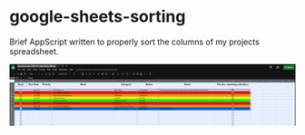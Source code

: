 # google-sheets-sorting
Brief AppScript written to properly sort the columns of my projects spreadsheet.

![sample](https://github.com/MasqueradeOfSilence/google-sheets-sorting/blob/main/visual.png?raw=true)
